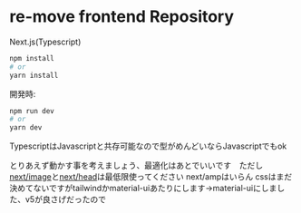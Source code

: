 # re-move frontend Repository

Next.js(Typescript)

```bash
npm install
# or
yarn install
```

開発時:
```bash
npm run dev
# or
yarn dev
```

TypescriptはJavascriptと共存可能なので型がめんどいならJavascriptでもok

とりあえず動かす事を考えましょう、最適化はあとでいいです　ただし[next/image](https://nextjs.org/docs/api-reference/next/image)と[next/head](https://nextjs.org/docs/api-reference/next/head)は最低限使ってください next/ampはいらん
cssはまだ決めてないですがtailwindかmaterial-uiあたりにします→material-uiにしました、v5が良さげだったので
